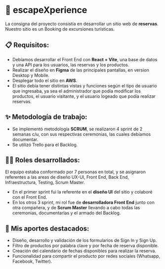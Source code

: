 # 🚀 escapeXperience 
La consigna del proyecto consistía en desarrollar un sitio web de **reservas**. 
Nuestro sitio es un Booking de excursiones turísticas.

## 📋 Requisitos:
- Debíamos desarrollar el Front End con **React + Vite**, una base de datos y una API para los usuarios, las reservas y los productos.
- Realizar el diseño en **Figma** de las principales pantallas, en version Desktop y Mobile.
- Desplegar todo el sitio en **AWS**.
- El sitio debía tener distintas vistas y funciones según el tipo de usuario que ingresaba, ya sea el administrador que podía modificar los productos, 
el usuario visitante, y el usuario logeado que podía realizar reservas.

## ✨ Metodología de trabajo:
- Se implementó metodología **SCRUM**, se realizaron 4 sprint de 2 semanas c/u, con sus respectivas ceremonias, las cuales debíamos documentar.
- Se utilizó Trello para el Backlog.

## 🤹🏼 Roles desarrollados:
El equipo estaba conformado por 7 personas en total, y se asignaron referentes a las areas de diseño UX-UI, Front End, Back End, Infraestructura, Testing, Scrum Master. 
- En el primer sprint fui la referente en el **diseño UI** del sitio y colaboré con el Front End.
- En los otros 3 sprint, mi rol fue de **desarrolladora Front End** junto con otra compañera, y de **Scrum Master** llevando a cabo todas las ceremonias, documentarlas y el armado del Backlog.

## 🌟 Mis aportes destacados: 
 - Diseño, desarrollo y validación de los formularios de Sign In y Sign Up.
 - Filtro de productos por palabra clave y por fecha de reserva disponible.
 - Creación del calendario de fechas disponibles para realizar la reserva.
 - Funcionalidad para compartir el producto por redes sociales (Whatsapp, Facebook, Twitter).
